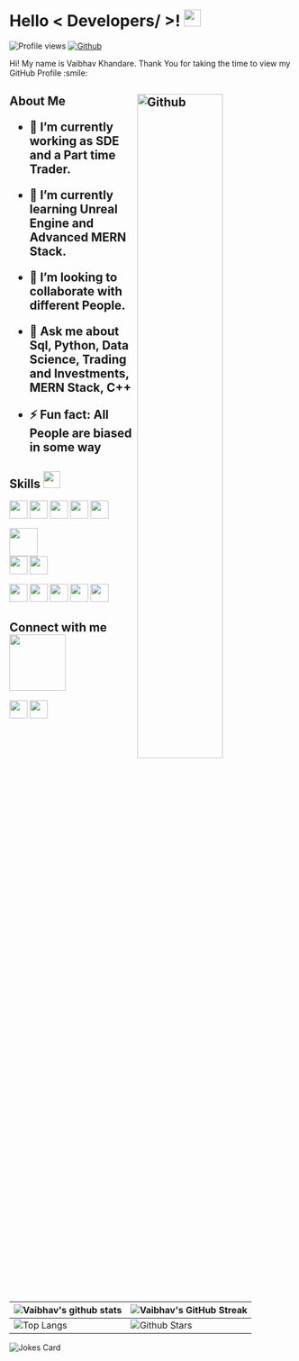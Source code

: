 <h1> Hello < Developers/ >! <img src = "https://raw.githubusercontent.com/MartinHeinz/MartinHeinz/master/wave.gif" width = 30px> </h1>
<p align='center'>
</p>


![Profile views](https://visitor-badge.glitch.me/badge?page_id=VaibhavKhandare)
[![Github](https://img.shields.io/github/followers/Aditya664?label=Follow&style=social)](https://github.com/VaibhavKhandare)

<div size='20px'> Hi! My name is Vaibhav Khandare. Thank You for taking the time to view my GitHub Profile :smile:
</div>

<h2> About Me

<img width="55%" align="right" alt="Github" src="https://raw.githubusercontent.com/onimur/.github/master/.resources/git-header.svg" />

- 🔭 I’m currently working as SDE and a Part time Trader.
 
- 🌱 I’m currently learning Unreal Engine and Advanced MERN Stack.
 
- 👯 I’m looking to collaborate with different People.
 
- 💬 Ask me about Sql, Python, Data Science, Trading and Investments, MERN Stack, C++
 
- ⚡ Fun fact: All People are biased in some way

<h2> Skills <img src = "https://media2.giphy.com/media/QssGEmpkyEOhBCb7e1/giphy.gif?cid=ecf05e47a0n3gi1bfqntqmob8g9aid1oyj2wr3ds3mg700bl&rid=giphy.gif" width = 30px> </h2>
  <div>
<a> <img width ='32px' src ='https://raw.githubusercontent.com/rahulbanerjee26/githubAboutMeGenerator/main/icons/python.svg'> </a>
<a > <img width ='32px' src ='https://raw.githubusercontent.com/rahulbanerjee26/githubAboutMeGenerator/main/icons/reactjs.svg'> </a>
<a > <img width ='32px' src ='https://raw.githubusercontent.com/rahulbanerjee26/githubAboutMeGenerator/main/icons/javascript.svg'> </a>
<a  > <img width ='32px' src ='https://raw.githubusercontent.com/rahulbanerjee26/githubAboutMeGenerator/main/icons/scikit.svg'> </a>
<a  > <img width ='32px' src ='https://raw.githubusercontent.com/rahulbanerjee26/githubAboutMeGenerator/main/icons/c.svg'> </a>

<a  > <img width ='50px' src ='https://cdn.freebiesupply.com/logos/thumbs/2x/nodejs-1-logo.png'> </a>    
<a  > <img width ='32px' src ='https://img.icons8.com/color/480/tensorflow.png'> </a>
<a  > <img width ='32px' src ='https://upload.wikimedia.org/wikipedia/commons/8/87/Sql_data_base_with_logo.png'> </a>

<a  > <img width ='32px' src ='https://raw.githubusercontent.com/rahulbanerjee26/githubAboutMeGenerator/main/icons/cpp.svg'> </a>
<a  > <img width ='32px' src ='https://raw.githubusercontent.com/rahulbanerjee26/githubAboutMeGenerator/main/icons/css.svg'> </a>
<a  > <img width ='32px' src ='https://raw.githubusercontent.com/rahulbanerjee26/githubAboutMeGenerator/main/icons/html.svg'> </a>
<a  > <img width ='32px' src ='https://upload.wikimedia.org/wikipedia/commons/thumb/2/27/PHP-logo.svg/2560px-PHP-logo.svg.png'> </a>
<a  > <img width ='32px' src ='https://upload.wikimedia.org/wikipedia/commons/thumb/6/6f/Ethereum-icon-purple.svg/1200px-Ethereum-icon-purple.svg.png'> </a>
</div>

<h2> Connect with me <img src='https://raw.githubusercontent.com/ShahriarShafin/ShahriarShafin/main/Assets/handshake.gif' width="100px"> </h2>
<a href = 'https://www.linkedin.com/in/vaibhav-khandare-117513196'> <img width = '32px' align= 'center' src="https://raw.githubusercontent.com/rahulbanerjee26/githubAboutMeGenerator/main/icons/linked-in-alt.svg"/></a>
<!-- <a href = 'https://www.twitter.com/NoobCoder07'> <img width = '32px' align= 'center' src="https://raw.githubusercontent.com/rahulbanerjee26/githubAboutMeGenerator/main/icons/twitter.svg"/></a>  -->
<!-- <a href = 'https://medium.com/@adityadeshmukh7350'> <img width = '32px' align= 'center' src="https://raw.githubusercontent.com/rahulbanerjee26/githubAboutMeGenerator/main/icons/medium.svg"/></a>  -->
<!-- <a href = 'http://aditya664.me/'> <img width = '32px' align= 'center' src="https://raw.githubusercontent.com/rahulbanerjee26/githubAboutMeGenerator/main/icons/portfolio.png"/></a>  -->
<a href = 'https://www.github.com/VaibhavKhandare'> <img width = '32px' align= 'center' src="https://raw.githubusercontent.com/rahulbanerjee26/githubAboutMeGenerator/main/icons/github.svg"/></a>
 
<br>
<br>
  <br>
 
<!-- [![Vaibhav's GitHub Activity Graph](https://activity-graph.herokuapp.com/graph?username=AlphaDeocodeX&theme=tokyonight)](https://github.com/VaibhavKhandare) -->

| ![Vaibhav's github stats](https://github-readme-stats.vercel.app/api?username=VaibhavKhandare&show_icons=true&theme=tokyonight) | ![Vaibhav's GitHub Streak](https://github-readme-streak-stats.herokuapp.com/?user=VaibhavKhandare&theme=tokyonight) |
| --- | --- |
| ![Top Langs](https://github-readme-stats.vercel.app/api/top-langs/?username=VaibhavKhandare&theme=tokyonight) | ![Github Stars](https://github-readme-stats.vercel.app/api?username=VaibhavKhandare&show_icons=true&locale=en&count_private=true&hide_rank=true&custom_title=My%20GitHub%20Stats&disable_animations=true&theme=tokyonight) |

![Jokes Card](https://readme-jokes.vercel.app/api?theme=tokyonight)


<br>
